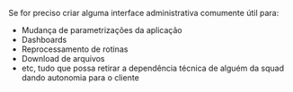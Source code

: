 Se for preciso criar alguma interface administrativa comumente útil para:
- Mudança de parametrizações da aplicação
- Dashboards
- Reprocessamento de rotinas
- Download de arquivos
- etc, tudo que possa retirar a dependência técnica de alguém da squad dando autonomia para o cliente